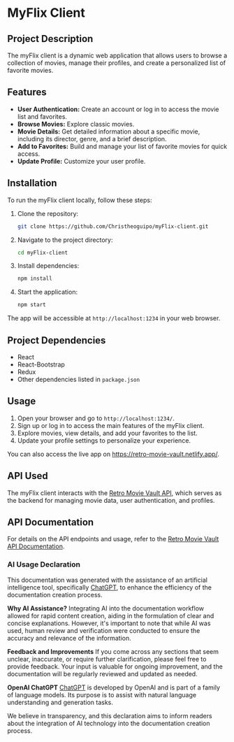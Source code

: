 # MyFlix Client

## Project Description

The myFlix client is a dynamic web application that allows users to browse a collection of movies, manage their profiles, and create a personalized list of favorite movies.

## Features

- **User Authentication:** Create an account or log in to access the movie list and favorites.
- **Browse Movies:** Explore classic movies.
- **Movie Details:** Get detailed information about a specific movie, including its director, genre, and a brief description.
- **Add to Favorites:** Build and manage your list of favorite movies for quick access.
- **Update Profile:** Customize your user profile.

## Installation

To run the myFlix client locally, follow these steps:

1. Clone the repository:

    ```bash
    git clone https://github.com/Christheoguipo/myFlix-client.git
    ```

2. Navigate to the project directory:

    ```bash
    cd myFlix-client
    ```

3. Install dependencies:

    ```bash
    npm install
    ```

4. Start the application:

    ```bash
    npm start
    ```

The app will be accessible at `http://localhost:1234` in your web browser.

## Project Dependencies

- React
- React-Bootstrap
- Redux
- Other dependencies listed in `package.json`

## Usage

1. Open your browser and go to `http://localhost:1234/`.
2. Sign up or log in to access the main features of the myFlix client.
3. Explore movies, view details, and add your favorites to the list.
4. Update your profile settings to personalize your experience.

You can also access the live app on https://retro-movie-vault.netlify.app/.
 
## API Used

The myFlix client interacts with the [Retro Movie Vault API](https://retro-movie-vault-5ccf6999c998.herokuapp.com), which serves as the backend for managing movie data, user authentication, and profiles.

## API Documentation

For details on the API endpoints and usage, refer to the [Retro Movie Vault API Documentation](https://retro-movie-vault-5ccf6999c998.herokuapp.com).

### AI Usage Declaration

This documentation was generated with the assistance of an artificial intelligence tool, specifically [ChatGPT](https://www.openai.com/gpt), to enhance the efficiency of the documentation creation process.

**Why AI Assistance?**
Integrating AI into the documentation workflow allowed for rapid content creation, aiding in the formulation of clear and concise explanations. However, it's important to note that while AI was used, human review and verification were conducted to ensure the accuracy and relevance of the information.

**Feedback and Improvements**
If you come across any sections that seem unclear, inaccurate, or require further clarification, please feel free to provide feedback. Your input is valuable for ongoing improvement, and the documentation will be regularly reviewed and updated as needed.

**OpenAI ChatGPT**
[ChatGPT](https://www.openai.com/gpt) is developed by OpenAI and is part of a family of language models. Its purpose is to assist with natural language understanding and generation tasks.

We believe in transparency, and this declaration aims to inform readers about the integration of AI technology into the documentation creation process.
